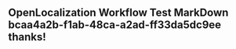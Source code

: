 <properties
ms.topic="hero-topic"
ms.test1="hero-topic"
ms.test2="test"/>

## OpenLocalization Workflow Test MarkDown bcaa4a2b-f1ab-48ca-a2ad-ff33da5dc9ee thanks!
